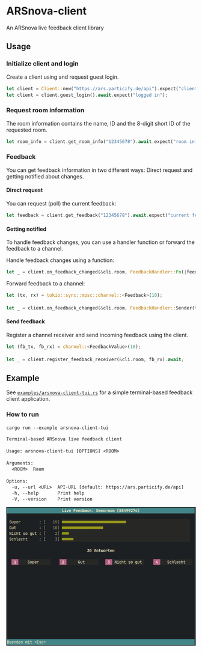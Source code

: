 # ARSnova-client

An ARSnova live feedback client library

## Usage

### Initialize client and login

Create a client using and request guest login.

```rust
let client = Client::new("https://ars.particify.de/api").expect("client created");
let client = client.guest_login().await.expect("logged in");
```

### Request room information

The room information contains the name, ID and the 8-digit short ID of the requested room.

```rust
let room_info = client.get_room_info("12345678").await.expect("room information");
```

### Feedback

You can get feedback information in two different ways: Direct request and getting notified about changes.

#### Direct request

You can request (poll) the current feedback:

```rust
let feedback = client.get_feedback("12345678").await.expect("current feedback");
```

#### Getting notified

To handle feedback changes, you can use a handler function or forward the feedback to a channel.

Handle feedback changes using a function:

```rust
let _ = client.on_feedback_changed(&cli.room, FeedbackHandler::Fn(|feedback| {/*...*/})).await;
```

Forward feedback to a channel:

```rust
let (tx, rx) = tokio::sync::mpsc::channel::<Feedback>(10);

let _ = client.on_feedback_changed(&cli.room, FeedbackHandler::Sender(tx.clone())).await;
```

#### Send feedback

Register a channel receiver and send incoming feedback using the client.

```rust
let (fb_tx, fb_rx) = channel::<FeedbackValue>(10);

let _ = client.register_feedback_receiver(&cli.room, fb_rx).await;
```

## Example

See [`examples/arsnova-client-tui.rs`](examples/arsnova-client-tui.rs) for a simple terminal-based feedback client
application.

### How to run

```shell
cargo run --example arsnova-client-tui
```

```
Terminal-based ARSnova live feedback client

Usage: arsnova-client-tui [OPTIONS] <ROOM>

Arguments:
  <ROOM>  Raum

Options:
  -u, --url <URL>  API-URL [default: https://ars.particify.de/api]
  -h, --help       Print help
  -V, --version    Print version
```

![arsnova-client-tui](examples/arsnova-client.gif)